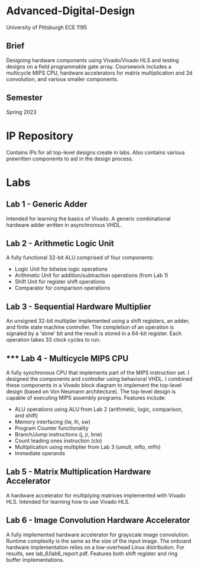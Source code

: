 # Advanced-Digital-Design
University of Pittsburgh ECE 1195

## Brief
Designing hardware components using Vivado/Vivado HLS and testing designs on a field programmable gate array. Coursework includes a multicycle MIPS CPU, 
hardware accelerators for matrix multiplication and 2d convolution, and various smaller components.

## Semester
Spring 2023

# IP Repository
Contains IPs for all top-level designs create in labs. Also contains various prewritten components to aid in the design process.

# Labs
## Lab 1 - Generic Adder
Intended for learning the basics of Vivado. A generic combinational hardware adder written in asynchronous VHDL.
## Lab 2 - Arithmetic Logic Unit
A fully functional 32-bit ALU comprised of four components:
* Logic Unit for bitwise logic operations
* Arithmetic Unit for addition/subtraction operations (from Lab 1)
* Shift Unit for register shift operations
* Comparator for comparison operations
## Lab 3 - Sequential Hardware Multiplier
An unsigned 32-bit multiplier implemented using a shift registers, an adder, and finite state machine controller. The completion of an operation is signaled by a 'done' bit and the result is stored in a 64-bit register. Each operation takes 33 clock cycles to run. 
## *** Lab 4 - Multicycle MIPS CPU
A fully synchronous CPU that implements part of the MIPS instruction set. I designed the components and controller using behavioral VHDL. I combined these components in a Vivado block diagram to implement the top-level design (based on Von Neumann architecture). The top-level design is capable of executing MIPS assembly programs. Features include:
* ALU operations using ALU from Lab 2 (arithmetic, logic, comparison, and shift)
* Memory interfacing (lw, lh, sw)
* Program Counter functionality
* Branch/Jump instructions (j, jr, bne)
* Count leading ones instruction (clo)
* Multiplication using multiplier from Lab 3 (umult, mflo, mfhi)
* Immediate operands
## Lab 5 - Matrix Multiplication Hardware Accelerator
A hardware accelerator for multiplying matrices implemented with Vivado HLS. Intended for learning how to use Vivado HLS.
## Lab 6 - Image Convolution Hardware Accelerator
A fully implemented hardware accelerator for grayscale image convolution. Runtime complexity is the same as the size of the input image. The onboard hardware implementation relies on a low-overhead Linux distribution. For results, see lab_6/lab6_report.pdf. Features both shift register and ring buffer implementations.
